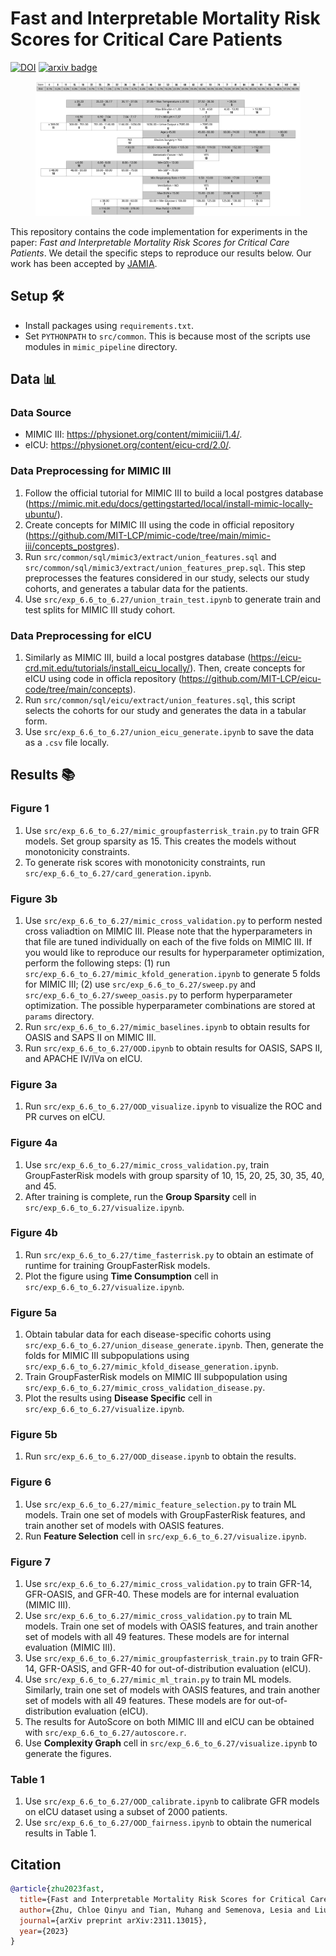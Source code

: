 # Fast and Interpretable Mortality Risk Scores for Critical Care Patients
[![DOI](https://img.shields.io/badge/DOI-10.1093/jamia/ocae318-blue.svg)](https://doi.org/10.1093/jamia/ocae318) [![arxiv badge](https://img.shields.io/badge/arXiv-2311.13015-red)](https://arxiv.org/abs/2311.13015)
<figure>
    <img src="imgs/fr-15.png" alt="Example of a risk score produced by GroupFasterRisk.">
</figure>

This repository contains the code implementation for experiments in the paper: *Fast and Interpretable Mortality Risk Scores for Critical Care Patients*. We detail the specific steps to reproduce our results below. Our work has been accepted by [JAMIA](https://academic.oup.com/jamia?login=true).

## Setup 🛠️
* Install packages using `requirements.txt`.
* Set `PYTHONPATH` to `src/common`. This is because most of the scripts use modules in `mimic_pipeline` directory.

## Data 📊
### Data Source
* MIMIC III: https://physionet.org/content/mimiciii/1.4/.
* eICU: https://physionet.org/content/eicu-crd/2.0/.

### Data Preprocessing for MIMIC III
1. Follow the official tutorial for MIMIC III to build a local postgres database (https://mimic.mit.edu/docs/gettingstarted/local/install-mimic-locally-ubuntu/).
2. Create concepts for MIMIC III using the code in official repository (https://github.com/MIT-LCP/mimic-code/tree/main/mimic-iii/concepts_postgres).
3. Run `src/common/sql/mimic3/extract/union_features.sql` and `src/common/sql/mimic3/extract/union_features_prep.sql`. This step preprocesses the features considered in our study, selects our study cohorts, and generates a tabular data for the patients.
4. Use `src/exp_6.6_to_6.27/union_train_test.ipynb` to generate train and test splits for MIMIC III study cohort.

### Data Preprocessing for eICU
1. Similarly as MIMIC III, build a local postgres database (https://eicu-crd.mit.edu/tutorials/install_eicu_locally/). Then, create concepts for eICU using code in officla repository (https://github.com/MIT-LCP/eicu-code/tree/main/concepts).
2. Run `src/common/sql/eicu/extract/union_features.sql`, this script selects the cohorts for our study and generates the data in a tabular form.
3. Use `src/exp_6.6_to_6.27/union_eicu_generate.ipynb` to save the data as a `.csv` file locally.

## Results 📚

### Figure 1
1. Use `src/exp_6.6_to_6.27/mimic_groupfasterrisk_train.py` to train GFR models. Set group sparsity as 15. This creates the models without monotonicity constraints.
2. To generate risk scores with monotonicity constraints, run `src/exp_6.6_to_6.27/card_generation.ipynb`.

### Figure 3b
1. Use `src/exp_6.6_to_6.27/mimic_cross_validation.py` to perform nested cross valiadtion on MIMIC III. Please note that the hyperparameters in that file are tuned individually on each of the five folds on MIMIC III. If you would like to reproduce our results for hyperparameter optimization, perform the following steps: (1) run `src/exp_6.6_to_6.27/mimic_kfold_generation.ipynb` to generate 5 folds for MIMIC III; (2) use `src/exp_6.6_to_6.27/sweep.py` and `src/exp_6.6_to_6.27/sweep_oasis.py` to perform hyperparameter optimization. The possible hyperparameter combinations are stored at `params` directory.
2. Run `src/exp_6.6_to_6.27/mimic_baselines.ipynb` to obtain results for OASIS and SAPS II on MIMIC III.
3. Run `src/exp_6.6_to_6.27/OOD.ipynb` to obtain results for OASIS, SAPS II, and APACHE IV/IVa on eICU.

### Figure 3a
1. Run `src/exp_6.6_to_6.27/OOD_visualize.ipynb` to visualize the ROC and PR curves on eICU.

### Figure 4a
1. Use `src/exp_6.6_to_6.27/mimic_cross_validation.py`, train GroupFasterRisk models with group sparsity of 10, 15, 20, 25, 30, 35, 40, and 45.
2. After training is complete, run the **Group Sparsity** cell in `src/exp_6.6_to_6.27/visualize.ipynb`.

### Figure 4b
1. Run `src/exp_6.6_to_6.27/time_fasterrisk.py` to obtain an estimate of runtime for training GroupFasterRisk models.
2. Plot the figure using **Time Consumption** cell in `src/exp_6.6_to_6.27/visualize.ipynb`.

### Figure 5a
1. Obtain tabular data for each disease-specific cohorts using `src/exp_6.6_to_6.27/union_disease_generate.ipynb`. Then, generate the folds for MIMIC III subpopulations using `src/exp_6.6_to_6.27/mimic_kfold_disease_generation.ipynb`.
2. Train GroupFasterRisk models on MIMIC III subpopulation using `src/exp_6.6_to_6.27/mimic_cross_validation_disease.py`.
3. Plot the results using **Disease Specific** cell in `src/exp_6.6_to_6.27/visualize.ipynb`.

### Figure 5b
1. Run `src/exp_6.6_to_6.27/OOD_disease.ipynb` to obtain the results.

### Figure 6
1. Use `src/exp_6.6_to_6.27/mimic_feature_selection.py` to train ML models. Train one set of models with GroupFasterRisk features, and train another set of models with OASIS features.
2. Run **Feature Selection** cell in `src/exp_6.6_to_6.27/visualize.ipynb`.

### Figure 7
1. Use `src/exp_6.6_to_6.27/mimic_cross_validation.py` to train GFR-14, GFR-OASIS, and GFR-40. These models are for internal evaluation (MIMIC III).
2. Use `src/exp_6.6_to_6.27/mimic_cross_validation.py` to train ML models. Train one set of models with OASIS features, and train another set of models with all 49 features. These models are for internal evaluation (MIMIC III).
3. Use `src/exp_6.6_to_6.27/mimic_groupfasterrisk_train.py` to train GFR-14, GFR-OASIS, and GFR-40 for out-of-distribution evaluation (eICU).
4. Use `src/exp_6.6_to_6.27/mimic_ml_train.py` to train ML models. Similarly, train one set of models with OASIS features, and train another set of models with all 49 features. These models are for out-of-distribution evaluation (eICU).
5. The results for AutoScore on both MIMIC III and eICU can be obtained with `src/exp_6.6_to_6.27/autoscore.r`.
5. Use **Complexity Graph** cell in `src/exp_6.6_to_6.27/visualize.ipynb` to generate the figures.

### Table 1
1. Use `src/exp_6.6_to_6.27/OOD_calibrate.ipynb` to calibrate GFR models on eICU dataset using a subset of 2000 patients.
2. Use `src/exp_6.6_to_6.27/OOD_fairness.ipynb` to obtain the numerical results in Table 1.

## Citation
```bibtex
@article{zhu2023fast,
  title={Fast and Interpretable Mortality Risk Scores for Critical Care Patients},
  author={Zhu, Chloe Qinyu and Tian, Muhang and Semenova, Lesia and Liu, Jiachang and Xu, Jack and Scarpa, Joseph and Rudin, Cynthia},
  journal={arXiv preprint arXiv:2311.13015},
  year={2023}
}
```

